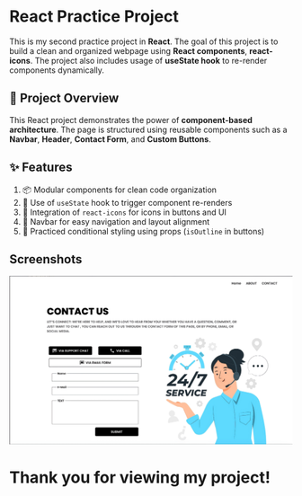 # React Practice Project

This is my second practice project in **React**. The goal of this project is to build a clean and organized webpage using **React components**, **react-icons**. The project also includes usage of **useState hook** to re-render components dynamically.

## 🚀 Project Overview

This React project demonstrates the power of **component-based architecture**. The page is structured using reusable components such as a **Navbar**, **Header**, **Contact Form**, and **Custom Buttons**.

## ✨ Features

1. 📦 Modular components for clean code organization  
2. 🎯 Use of `useState` hook to trigger component re-renders  
3. 🧩 Integration of `react-icons` for icons in buttons and UI    
4. 🧭 Navbar for easy navigation and layout alignment  
5. 🧪 Practiced conditional styling using props (`isOutline` in buttons)

## Screenshots

![Project Preview](public/images/project_img.jpg)

# Thank you for viewing my project!

